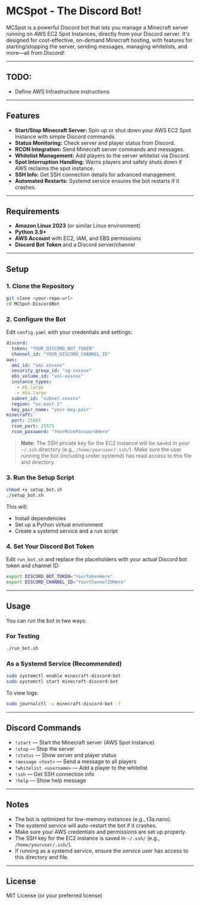 # MCSpot - The Discord Bot!

MCSpot is a powerful Discord bot that lets you manage a Minecraft server running on AWS EC2 Spot Instances, directly from your Discord server. It's designed for cost-effective, on-demand Minecraft hosting, with features for starting/stopping the server, sending messages, managing whitelists, and more—all from Discord!

---

## TODO:

- Define AWS Infrastructure instructions

---

## Features

- **Start/Stop Minecraft Server:** Spin up or shut down your AWS EC2 Spot Instance with simple Discord commands.
- **Status Monitoring:** Check server and player status from Discord.
- **RCON Integration:** Send Minecraft server commands and messages.
- **Whitelist Management:** Add players to the server whitelist via Discord.
- **Spot Interruption Handling:** Warns players and safely shuts down if AWS reclaims the spot instance.
- **SSH Info:** Get SSH connection details for advanced management.
- **Automated Restarts:** Systemd service ensures the bot restarts if it crashes.

---

## Requirements

- **Amazon Linux 2023** (or similar Linux environment)
- **Python 3.9+**
- **AWS Account** with EC2, IAM, and EBS permissions
- **Discord Bot Token** and a Discord server/channel

---

## Setup

### 1. Clone the Repository

```bash
git clone <your-repo-url>
cd MCSpot-DiscordBot
```

### 2. Configure the Bot

Edit `config.yaml` with your credentials and settings:

```yaml
discord:
  token: "YOUR_DISCORD_BOT_TOKEN"
  channel_id: "YOUR_DISCORD_CHANNEL_ID"
aws:
  ami_id: "ami-xxxxxx"
  security_group_id: "sg-xxxxxx"
  ebs_volume_id: "vol-xxxxxx"
  instance_types:
    - m5.large
    - m5a.large
  subnet_id: "subnet-xxxxxx"
  region: "us-east-2"
  key_pair_name: "your-key-pair"
minecraft:
  port: 25565
  rcon_port: 25575
  rcon_password: "YourRconPasswordHere"
```

> **Note:** The SSH private key for the EC2 instance will be saved in your `~/.ssh` directory (e.g., `/home/youruser/.ssh/`).
> Make sure the user running the bot (including under systemd) has read access to this file and directory.

### 3. Run the Setup Script

```bash
chmod +x setup_bot.sh
./setup_bot.sh
```

This will:
- Install dependencies
- Set up a Python virtual environment
- Create a systemd service and a run script

### 4. Set Your Discord Bot Token

Edit `run_bot.sh` and replace the placeholders with your actual Discord bot token and channel ID:

```bash
export DISCORD_BOT_TOKEN="YourTokenHere"
export DISCORD_CHANNEL_ID="YourChannelIDHere"
```

---

## Usage

You can run the bot in two ways:

### For Testing

```bash
./run_bot.sh
```

### As a Systemd Service (Recommended)

```bash
sudo systemctl enable minecraft-discord-bot
sudo systemctl start minecraft-discord-bot
```

To view logs:

```bash
sudo journalctl -u minecraft-discord-bot -f
```

---

## Discord Commands

- `!start` — Start the Minecraft server (AWS Spot Instance)
- `!stop` — Stop the server
- `!status` — Show server and player status
- `!message <text>` — Send a message to all players
- `!whitelist <username>` — Add a player to the whitelist
- `!ssh` — Get SSH connection info
- `!help` — Show help message

---

## Notes

- The bot is optimized for low-memory instances (e.g., t3a.nano).
- The systemd service will auto-restart the bot if it crashes.
- Make sure your AWS credentials and permissions are set up properly.
- The SSH key for the EC2 instance is saved in `~/.ssh/` (e.g., `/home/youruser/.ssh/`).
- If running as a systemd service, ensure the service user has access to this directory and file.

---

## License

MIT License (or your preferred license) 